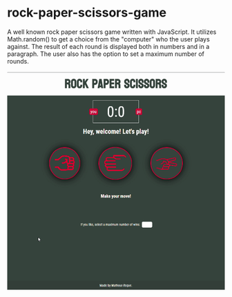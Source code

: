 # rock-paper-scissors-game
A well known rock paper scissors game written with JavaScript. It utilizes Math.random() to get a choice from the "computer" who the user plays against. The result of each round is displayed both in numbers and in a paragraph. The user also has the option to set a maximum number of rounds.
<br><br>
<img src="images/demo.gif">
